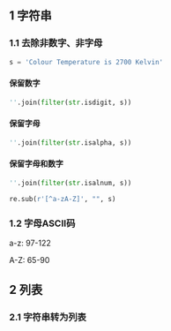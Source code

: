 ## 1 字符串

### 1.1 去除非数字、非字母

```python
s = 'Colour Temperature is 2700 Kelvin'
```

#### 保留数字

```python
''.join(filter(str.isdigit, s))
```

#### 保留字母

```python
''.join(filter(str.isalpha, s))
```

#### 保留字母和数字

```python
''.join(filter(str.isalnum, s))
```

```python
re.sub(r'[^a-zA-Z]', "", s)
```

### 1.2 字母ASCII码

a-z: 97-122

A-Z: 65-90

## 2 列表

### 2.1 字符串转为列表

```python
```


